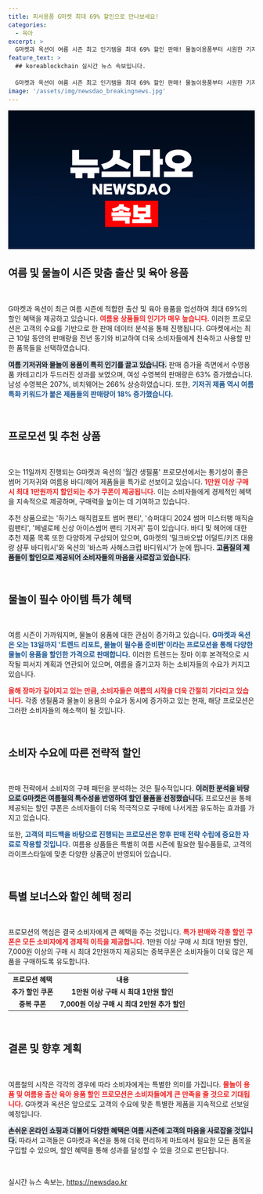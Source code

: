 ```yaml
---
title: 피서용품 G마켓 최대 69% 할인으로 만나보세요!
categories:
  - 육아
excerpt: >
  G마켓과 옥션이 여름 시즌 최고 인기템을 최대 69% 할인 판매! 물놀이용품부터 시원한 기저귀까지, 여름 필수품을 특가로 구매할 찬스! 놓치지 마세요!
feature_text: >
  ## koreablockchain 실시간 뉴스 속보입니다.

  G마켓과 옥션이 여름 시즌 최고 인기템을 최대 69% 할인 판매! 물놀이용품부터 시원한 기저귀까지, 여름 필수품을 특가로 구매할 찬스! 놓치지 마세요!
image: '/assets/img/newsdao_breakingnews.jpg'
---
```


<p><img src="/assets/img/newsdao_breakingnews.jpg" alt="koreablockchain 속보" /></p>

<h2 data-ke-size="size26">여름 및 물놀이 시즌 맞춤 출산 및 육아 용품</h2>

<p data-ke-size="size16">&nbsp;</p>

<p>G마켓과 옥션이 최근 여름 시즌에 적합한 출산 및 육아 용품을 엄선하여 최대 69%의 할인 혜택을 제공하고 있습니다. <b><span style="color: #ee2323;">여름용 상품들의 인기가 매우 높습니다.</span></b> 이러한 프로모션은 고객의 수요를 기반으로 한 판매 데이터 분석을 통해 진행됩니다. G마켓에서는 최근 10일 동안의 판매량을 전년 동기와 비교하여 더욱 소비자들에게 친숙하고 사용할 만한 품목들을 선택하였습니다. </p>

<p><b><span style="background-color: #21538527;">여름 기저귀와 물놀이 용품이 특히 인기를 끌고 있습니다.</span></b> 판매 증가율 측면에서 수영용품 카테고리가 두드러진 성과를 보였으며, 여성 수영복의 판매량은 63% 증가했습니다. 남성 수영복은 207%, 비치웨어는 266% 상승하였습니다. 또한, <b><span style="color: #1a5490;">기저귀 제품 역시 여름특화 키워드가 붙은 제품들의 판매량이 18% 증가했습니다.</span></b></p>

<p data-ke-size="size16">&nbsp;</p>

<h2 data-ke-size="size26">프로모션 및 추천 상품</h2>

<p data-ke-size="size16">&nbsp;</p>

<p>오는 11일까지 진행되는 G마켓과 옥션의 '월간 생필품' 프로모션에서는 통기성이 좋은 썸머 기저귀와 여름용 바디/헤어 제품들을 특가로 선보이고 있습니다. <b><span style="color: #ee2323;">1만원 이상 구매 시 최대 1만원까지 할인되는 추가 쿠폰이 제공됩니다.</span></b> 이는 소비자들에게 경제적인 혜택을 지속적으로 제공하며, 구매력을 높이는 데 기여하고 있습니다. </p>

<p>추천 상품으로는 '하기스 매직컴포트 썸머 팬티', '슈퍼대디 2024 썸머 미스터팽 매직슬림팬티', '페넬로페 신상 아이스썸머 팬티 기저귀' 등이 있습니다. 바디 및 헤어에 대한 추천 제품 목록 또한 다양하게 구성되어 있으며, G마켓의 '밀크바오밥 어덜트/키즈 대용량 샴푸 바디워시'와 옥션의 '바스파 사해스크럽 바디워시'가 눈에 띕니다. <b><span style="background-color: #21538527;">고품질의 제품들이 할인으로 제공되어 소비자들의 마음을 사로잡고 있습니다.</span></b></p>

<p data-ke-size="size16">&nbsp;</p>

<h2 data-ke-size="size26">물놀이 필수 아이템 특가 혜택</h2>

<p data-ke-size="size16">&nbsp;</p>

<p>여름 시즌이 가까워지며, 물놀이 용품에 대한 관심이 증가하고 있습니다. <b><span style="color: #1a5490;">G마켓과 옥션은 오는 13일까지 '트렌드 리포트, 물놀이 필수품 준비편'이라는 프로모션을 통해 다양한 물놀이 용품을 할인한 가격으로 판매합니다.</span></b> 이러한 트렌드는 장마 이후 본격적으로 시작될 피서지 계획과 연관되어 있으며, 여름을 즐기고자 하는 소비자들의 수요가 커지고 있습니다.</p>

<p><b><span style="color: #ee2323;">올해 장마가 길어지고 있는 만큼, 소비자들은 여름의 시작을 더욱 간절히 기다리고 있습니다.</span></b> 각종 생필품과 물놀이 용품의 수요가 동시에 증가하고 있는 현재, 해당 프로모션은 그러한 소비자들의 해소책이 될 것입니다. </p>

<p data-ke-size="size16">&nbsp;</p>

<h2 data-ke-size="size26">소비자 수요에 따른 전략적 할인</h2>

<p data-ke-size="size16">&nbsp;</p>

<p>판매 전략에서 소비자의 구매 패턴을 분석하는 것은 필수적입니다. <b><span style="background-color: #21538527;">이러한 분석을 바탕으로 G마켓은 여름철의 특수성을 반영하여 할인 물품을 선정했습니다.</span></b> 프로모션을 통해 제공되는 할인 쿠폰은 소비자들이 더욱 적극적으로 구매에 나서게끔 유도하는 효과를 가지고 있습니다. </p>

<p>또한, <b><span style="color: #1a5490;">고객의 피드백을 바탕으로 진행되는 프로모션은 향후 판매 전략 수립에 중요한 자료로 작용할 것입니다.</span></b> 여름용 상품들은 특별히 여름 시즌에 필요한 필수품들로, 고객의 라이프스타일에 맞춘 다양한 상품군이 반영되어 있습니다. </p>

<p data-ke-size="size16">&nbsp;</p>

<h2 data-ke-size="size26">특별 보너스와 할인 혜택 정리</h2>

<p data-ke-size="size16">&nbsp;</p>

<p>프로모션의 핵심은 결국 소비자에게 큰 혜택을 주는 것입니다. <b><span style="color: #ee2323;">특가 판매와 각종 할인 쿠폰은 모든 소비자에게 경제적 이득을 제공합니다.</span></b> 1만원 이상 구매 시 최대 1만원 할인, 7,000원 이상의 구매 시 최대 2만원까지 제공되는 중복쿠폰은 소비자들이 더욱 많은 제품을 구매하도록 유도합니다.</p>

<table style="width: 100%;">
  <tr>
    <td style="text-align: center; height: 17px;"><b>프로모션 혜택</b></td>
    <td style="text-align: center; height: 17px;"><b>내용</b></td>
  </tr>
  <tr>
    <td style="text-align: center; height: 17px;"><b>추가 할인 쿠폰</b></td>
    <td style="text-align: center; height: 17px;"><b>1만원 이상 구매 시 최대 1만원 할인</b></td>
  </tr>
  <tr>
    <td style="text-align: center; height: 17px;"><b>중복 쿠폰</b></td>
    <td style="text-align: center; height: 17px;"><b>7,000원 이상 구매 시 최대 2만원 추가 할인</b></td>
  </tr>
</table>

<p data-ke-size="size16">&nbsp;</p>

<h2 data-ke-size="size26">결론 및 향후 계획</h2>

<p data-ke-size="size16">&nbsp;</p>

<p>여름철의 시작은 각각의 경우에 따라 소비자에게는 특별한 의미를 가집니다. <b><span style="color: #ee2323;">물놀이 용품 및 여름용 출산 육아 용품 할인 프로모션은 소비자들에게 큰 만족을 줄 것으로 기대됩니다.</span></b> G마켓과 옥션은 앞으로도 고객의 수요에 맞춘 특별한 제품을 지속적으로 선보일 예정입니다. </p>

<p><b><span style="background-color: #21538527;">손쉬운 온라인 쇼핑과 더불어 다양한 혜택은 여름 시즌에 고객의 마음을 사로잡을 것입니다.</span></b> 따라서 고객들은 G마켓과 옥션을 통해 더욱 편리하게 마트에서 필요한 모든 품목을 구입할 수 있으며, 할인 혜택을 통해 성과를 달성할 수 있을 것으로 판단됩니다. </p>

<p data-ke-size="size16">&nbsp;</p>
실시간 뉴스 속보는, <a href="https://newsdao.kr" rel="dofollow">https://newsdao.kr</a>


